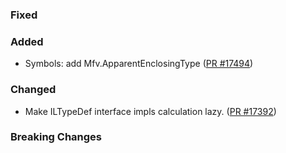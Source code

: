 ### Fixed


### Added

* Symbols: add Mfv.ApparentEnclosingType ([PR #17494](https://github.com/dotnet/fsharp/pull/17494))

### Changed

* Make ILTypeDef interface impls calculation lazy. ([PR #17392](https://github.com/dotnet/fsharp/pull/17392))

### Breaking Changes
